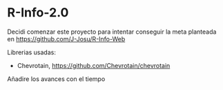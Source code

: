 # R-Info-2.0

Decidi comenzar este proyecto para intentar conseguir la meta planteada en https://github.com/J-Josu/R-Info-Web

Librerias usadas:

- Chevrotain, https://github.com/Chevrotain/chevrotain

Añadire los avances con el tiempo
